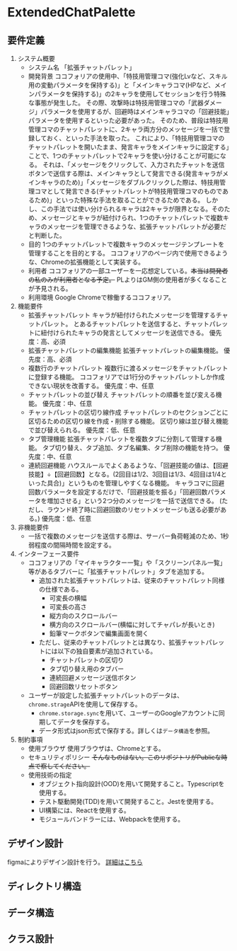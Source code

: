 # ExtendedChatPalette
## 要件定義
1. システム概要
    - システム名
        「拡張チャットパレット」
    - 開発背景
        ココフォリアの使用中、「特技用管理コマ(強化Lvなど、スキル用の変動パラメータを保持する)」と「メインキャラコマ(HPなど、メインパラメータを保持する)」の2キャラを使用してセッションを行う特殊な事態が発生した。
        その際、攻撃時は特技用管理コマの「武器ダメージ」パラメータを使用するが、回避時はメインキャラコマの「回避技能」パラメータを使用するといった必要があった。
        そのため、普段は特技用管理コマのチャットパレットに、2キャラ両方分のメッセージを一括で登録しておく、といった手法を取った。
        これにより、「特技用管理コマのチャットパレットを開いたまま、発言キャラをメインキャラに設定する」ことで、1つのチャットパレットで2キャラを使い分けることが可能になる。
        それは、「メッセージをクリックして、入力されたチャットを送信ボタンで送信する際は、メインキャラとして発言できる(発言キャラがメインキャラのため)」「メッセージをダブルクリックした際は、特技用管理コマとして発言できる(チャットパレットが特技用管理コマのものであるため)」といった特殊な手法を取ることができるためである。
        しかし、この手法では使い分けられるキャラは2キャラが限界となる。そのため、メッセージとキャラが紐付けられ、1つのチャットパレットで複数キャラのメッセージを管理できるような、拡張チャットパレットが必要だと判断した。
    - 目的
        1つのチャットパレットで複数キャラのメッセージテンプレートを管理することを目的とする。
        ココフォリアのページ内で使用できるような、Chromeの拡張機能として実装する。
    - 利用者
        ココフォリアの一部ユーザーを一応想定している。~~本当は開発者の私のみが利用者となる予定。~~
        PLよりはGM側の使用者が多くなることが予見される。
    - 利用環境
        Google Chromeで稼働するココフォリア。
1. 機能要件
    - 拡張チャットパレット
        キャラが紐付けられたメッセージを管理するチャットパレット。
        とあるチャットパレットを送信すると、チャットパレットに紐付けられたキャラの発言としてメッセージを送信できる。
        優先度：高、必須
    - 拡張チャットパレットの編集機能
        拡張チャットパレットの編集機能。
        優先度：高、必須
    - 複数行のチャットパレット
        複数行に渡るメッセージをチャットパレットに登録する機能。
        ココフォリアでは1行分のチャットパレットしか作成できない現状を改善する。
        優先度：中、任意
    - チャットパレットの並び替え
        チャットパレットの順番を並び変える機能。
        優先度：中、任意
    - チャットパレットの区切り線作成
        チャットパレットのセクションごとに区切るための区切り線を作成・削除する機能。
        区切り線は並び替え機能で並び替えられる。
        優先度：低、任意
    - タブ管理機能
        拡張チャットパレットを複数タブに分割して管理する機能。
        タブ切り替え、タブ追加、タブ名編集、タブ削除の機能を持つ。
        優先度：中、任意
    - 連続回避機能
        ハウスルールでよくあるような、「回避技能の値は、【回避技能】÷【回避回数】となる。(2回目は1/2、3回目は1/3、4回目は1/4といった具合)」というものを管理しやすくなる機能。
        キャラコマに回避回数パラメータを設定するだけで、「回避技能を振る」「回避回数パラメータを増加させる」という2つ分のメッセージを一括で送信できる。
        (ただし、ラウンド終了時に回避回数のリセットメッセージも送る必要がある。)
        優先度：低、任意
1. 非機能要件
    - 一括で複数のメッセージを送信する際は、サーバー負荷軽減のため、1秒弱程度の間隔時間を設定する。
1. インターフェース要件
    - ココフォリアの「マイキャラクター一覧」や「スクリーンパネル一覧」等があるタブバーに「拡張チャットパレット」タブを追加する。
        - 追加された拡張チャットパレットは、従来のチャットパレット同様の仕様である。
            - 可変長の横幅
            - 可変長の高さ
            - 縦方向のスクロールバー
            - 横方向のスクロールバー(横幅に対してチャパレが長いとき)
            - 鉛筆マークボタンで編集画面を開く
        - ただし、従来のチャットパレットとは異なり、拡張チャットパレットには以下の独自要素が追加されている。
            - チャットパレットの区切り
            - タブ切り替え用のタブバー
            - 連続回避メッセージ送信ボタン
            - 回避回数リセットボタン
    - ユーザーが設定した拡張チャットパレットのデータは、`chrome.strage`APIを使用して保存する。
        - `chrome.storage.sync`を用いて、ユーザーのGoogleアカウントに同期してデータを保存する。
        - データ形式はjson形式で保存する。詳しくは`データ構造`を参照。
2. 制約事項
    - 使用ブラウザ
        使用ブラウザは、Chromeとする。
    - セキュリティポリシー
        ~~そんなものはない。このリポジトリがPublicな時点で察してください。~~
    - 使用技術の指定
        - オブジェクト指向設計(OOD)を用いて開発すること。Typescriptを使用する。
        - テスト駆動開発(TDD)を用いて開発すること。Jestを使用する。
        - UI構築には、Reactを使用する。
        - モジュールバンドラーには、Webpackを使用する。
## デザイン設計
figmaによりデザイン設計を行う。
[詳細はこちら](https://www.figma.com/file/X4XfistYO3DjdywU55b6fk/ExtendedChatPalette?type=design&node-id=0-1&t=BQjfzyXRU74ZhEVq-0)
## ディレクトリ構造
## データ構造
## クラス設計